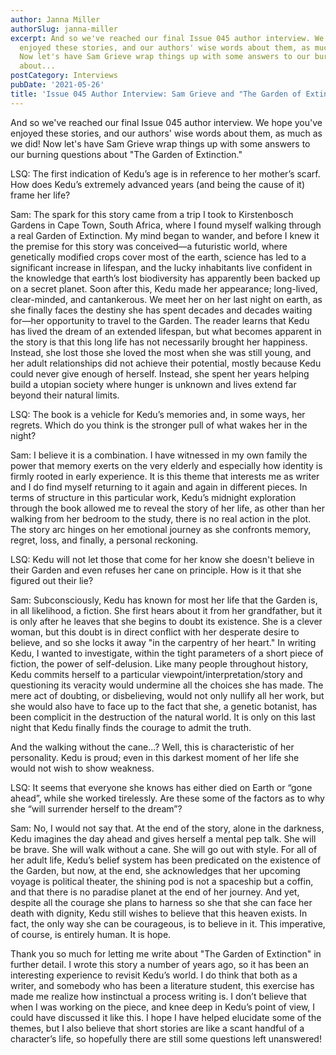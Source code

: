 ```yaml
---
author: Janna Miller
authorSlug: janna-miller
excerpt: And so we've reached our final Issue 045 author interview. We hope you've
  enjoyed these stories, and our authors' wise words about them, as much as we did!
  Now let's have Sam Grieve wrap things up with some answers to our burning questions
  about...
postCategory: Interviews
pubDate: '2021-05-26'
title: 'Issue 045 Author Interview: Sam Grieve and "The Garden of Extinction"'
---
```

And so we've reached our final Issue 045 author interview. We hope you've enjoyed these stories, and our authors' wise words about them, as much as we did! Now let's have Sam Grieve wrap things up with some answers to our burning questions about "The Garden of Extinction."

LSQ: The first indication of Kedu’s age is in reference to her mother’s scarf. How does Kedu’s extremely advanced years (and being the cause of it) frame her life?

Sam: The spark for this story came from a trip I took to Kirstenbosch Gardens in Cape Town, South Africa, where I found myself walking through a real Garden of Extinction. My mind began to wander, and before I knew it the premise for this story was conceived—a futuristic world, where genetically modified crops cover most of the earth, science has led to a significant increase in lifespan, and the lucky inhabitants live confident in the knowledge that earth’s lost biodiversity has apparently been backed up on a secret planet. Soon after this, Kedu made her appearance; long-lived, clear-minded, and cantankerous. We meet her on her last night on earth, as she finally faces the destiny she has spent decades and decades waiting for—her opportunity to travel to the Garden. The reader learns that Kedu has lived the dream of an extended lifespan, but what becomes apparent in the story is that this long life has not necessarily brought her happiness. Instead, she lost those she loved the most when she was still young, and her adult relationships did not achieve their potential, mostly because Kedu could never give enough of herself. Instead, she spent her years helping build a utopian society where hunger is unknown and lives extend far beyond their natural limits.

LSQ: The book is a vehicle for Kedu’s memories and, in some ways, her regrets. Which do you think is the stronger pull of what wakes her in the night?

Sam: I believe it is a combination. I have witnessed in my own family the power that memory exerts on the very elderly and especially how identity is firmly rooted in early experience. It is this theme that interests me as writer and I do find myself returning to it again and again in different pieces. In terms of structure in this particular work, Kedu’s midnight exploration through the book allowed me to reveal the story of her life, as other than her walking from her bedroom to the study, there is no real action in the plot. The story arc hinges on her emotional journey as she confronts memory, regret, loss, and finally, a personal reckoning.

LSQ: Kedu will not let those that come for her know she doesn't believe in their Garden and even refuses her cane on principle. How is it that she figured out their lie?

Sam: Subconsciously, Kedu has known for most her life that the Garden is, in all likelihood, a fiction. She first hears about it from her grandfather, but it is only after he leaves that she begins to doubt its existence. She is a clever woman, but this doubt is in direct conflict with her desperate desire to believe, and so she locks it away "in the carpentry of her heart." In writing Kedu, I wanted to investigate, within the tight parameters of a short piece of fiction, the power of self-delusion. Like many people throughout history, Kedu commits herself to a particular viewpoint/interpretation/story and questioning its veracity would undermine all the choices she has made. The mere act of doubting, or disbelieving, would not only nullify all her work, but she would also have to face up to the fact that she, a genetic botanist, has been complicit in the destruction of the natural world. It is only on this last night that Kedu finally finds the courage to admit the truth.

And the walking without the cane...? Well, this is characteristic of her personality. Kedu is proud; even in this darkest moment of her life she would not wish to show weakness.

LSQ: It seems that everyone she knows has either died on Earth or “gone ahead”, while she worked tirelessly. Are these some of the factors as to why she “will surrender herself to the dream”?

Sam: No, I would not say that. At the end of the story, alone in the darkness, Kedu imagines the day ahead and gives herself a mental pep talk. She will be brave. She will walk without a cane. She will go out with style. For all of her adult life, Kedu’s belief system has been predicated on the existence of the Garden, but now, at the end, she acknowledges that her upcoming voyage is political theater, the shining pod is not a spaceship but a coffin, and that there is no paradise planet at the end of her journey. And yet, despite all the courage she plans to harness so she that she can face her death with dignity, Kedu still wishes to believe that this heaven exists. In fact, the only way she can be courageous, is to believe in it. This imperative, of course, is entirely human. It is hope.

Thank you so much for letting me write about "The Garden of Extinction" in further detail. I wrote this story a number of years ago, so it has been an interesting experience to revisit Kedu’s world. I do think that both as a writer, and somebody who has been a literature student, this exercise has made me realize how instinctual a process writing is. I don’t believe that when I was working on the piece, and knee deep in Kedu’s point of view, I could have discussed it like this. I hope I have helped elucidate some of the themes, but I also believe that short stories are like a scant handful of a character’s life, so hopefully there are still some questions left unanswered!
